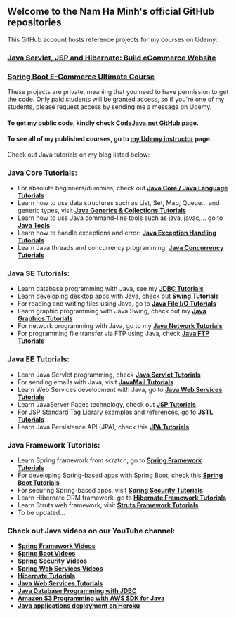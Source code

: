 ## Welcome to the Nam Ha Minh's official GitHub repositories
This GitHub account hosts reference projects for my courses on Udemy:
### [Java Servlet, JSP and Hibernate: Build eCommerce Website](https://www.udemy.com/course/java-servlet-jsp-and-hibernate-build-a-complete-website/?referralCode=33595D300B33167E51E4)
### [Spring Boot E-Commerce Ultimate Course](https://www.udemy.com/course/spring-boot-e-commerce-ultimate/?referralCode=3A24FAC7220029CEDFD6)
These projects are private, meaning that you need to have permission to get the code. Only paid students will be granted access, so if you're one of my students, please request access by sending me a message on Udemy.
#### To get my public code, kindly check [CodeJava.net GitHub](https://github.com/codejava-official) page.
#### To see all of my published courses, go to [my Udemy instructor](https://www.udemy.com/user/namhaminh/) page.

Check out Java tutorials on my blog listed below:
### Java Core Tutorials:
- For absolute beginners/dummies, check out **[Java Core / Java Language Tutorials](https://www.codejava.net/java-core-tutorials)**
- Learn how to use data structures such as List, Set, Map, Queue... and generic types, visit **[Java Generics & Collections Tutorials](https://www.codejava.net/collections-tutorials)**
- Learn how to use Java command-line tools such as java, javac,... go to **[Java Tools](https://www.codejava.net/java-core/tools)**
- Learn how to handle exceptions and error: **[Java Exception Handling Tutorials](https://www.codejava.net/java-core/exception)**
- Learn Java threads and concurrency programming: **[Java Concurrency Tutorials](https://www.codejava.net/concurrency-tutorials)**

### Java SE Tutorials:
- Learn database programming with Java, see my **[JDBC Tutorials](https://www.codejava.net/jdbc-tutorials)**
- Learn developing desktop apps with Java, check out **[Swing Tutorials](https://www.codejava.net/swing-tutorials)**
- For reading and writing files using Java, go to **[Java File I/O Tutorials](https://www.codejava.net/file-io-tutorials)**
- Learn graphic programming with Java Swing, check out my **[Java Graphics Tutorials](https://www.codejava.net/graphics-tutorials)**
- For network programming with Java, go to my **[Java Network Tutorials](https://www.codejava.net/java-se/networking)**
- For programming file transfer via FTP using Java, check **[Java FTP Tutorials](https://www.codejava.net/ftp-tutorials)**

### Java EE Tutorials:
- Learn Java Servlet programming, check **[Java Servlet Tutorials](https://www.codejava.net/java-servlet-tutorials)**
- For sending emails with Java, visit **[JavaMail Tutorials](https://www.codejava.net/java-ee/javamail)**
- Learn Web Services development with Java, go to **[Java Web Services Tutorials](https://www.codejava.net/java-ee/web-services)**
- Learn JavaServer Pages technology, check out **[JSP Tutorials](https://www.codejava.net/jsp-tutorials)**
- For JSP Standard Tag Library examples and references, go to **[JSTL Tutorials](https://www.codejava.net/jstl-tutorials)**
- Learn Java Persistence API (JPA), check this **[JPA Tutorials](https://www.codejava.net/java-ee/jpa)**

### Java Framework Tutorials:
- Learn Spring framework from scratch, go to **[Spring Framework Tutorials](https://www.codejava.net/spring-tutorials)**
- For developing Spring-based apps with Spring Boot, check this **[Spring Boot Tutorials](https://www.codejava.net/spring-boot-tutorials)**
- For securing Spring-based apps, visit **[Spring Security Tutorials](https://www.codejava.net/spring-security-tutorials)**
- Learn Hibernate ORM framework, go to **[Hibernate Framework Tutorials](https://www.codejava.net/hibernate-tutorials)**
- Learn Struts web framework, visit **[Struts Framework Tutorials](https://www.codejava.net/struts-tutorials)**
- To be updated...

### Check out Java videos on our YouTube channel:
- **[Spring Framework Videos](https://www.youtube.com/watch?v=ccPZLZxYe_0&list=PLR2yPNIFMlL_vlaleNZoE26Y-1defn0t2)**
- **[Spring Boot Videos](https://www.youtube.com/watch?v=B4IDlfT-53I&list=PLR2yPNIFMlL9UUF6-syrVrNaRwHVJofZE)**
- **[Spring Security Videos](https://www.youtube.com/watch?v=d9t_trawaa0&list=PLR2yPNIFMlL9YIG5c1hXHnfo2Woq4OA3c)**
- **[Spring Web Services Videos](https://www.youtube.com/watch?v=3-5e5cXfwrU&list=PLR2yPNIFMlL_J9uZslLbmc5tI1MPia9I5)**
- **[Hibernate Tutorials](https://www.youtube.com/watch?v=jk5PWO6fNuo&list=PLR2yPNIFMlL8iXGvlFAS9MwSHUE8aRVRF)**
- **[Java Web Services Tutorials](https://www.youtube.com/watch?v=dPjZwbNibCI&list=PLR2yPNIFMlL-dbPvTJtCYfE9TE6IwcEDf)**
- **[Java Database Programming with JDBC](https://www.youtube.com/watch?v=duEkh8ZsFGs&list=PLR2yPNIFMlL-Uxon2z7kSLU45Vi2ehkNO)**
- **[Amazon S3 Programming with AWS SDK for Java](https://youtube.com/playlist?list=PLR2yPNIFMlL-IPkPcskoK2Un29lL5C6Ix)**
- **[Java applications deployment on Heroku](https://youtube.com/playlist?list=PLR2yPNIFMlL8e3POU6TcXeXyPr9w3GNIh)**
